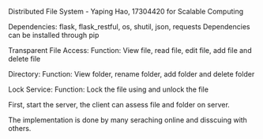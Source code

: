 Distributed File System - Yaping Hao, 17304420 for Scalable Computing

Dependencies: flask, flask_restful, os, shutil, json, requests Dependencies can be installed through pip

Transparent File Access: Function: View file, read file, edit file, add file and delete file

Directory: Function: View folder, rename folder, add folder and delete folder

Lock Service: Function: Lock the file using and unlock the file

First, start the server, the client can assess file and folder on server.

The implementation is done by many seraching online and disscuing with others.
